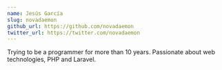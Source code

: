 ```yaml
---
name: Jesús García
slug: novadaemon
github_url: https://github.com/novadaemon
twitter_url: https://twitter.com/novadaemon
---
```


Trying to be a programmer for more than 10 years. Passionate about web technologies, PHP and Laravel.
